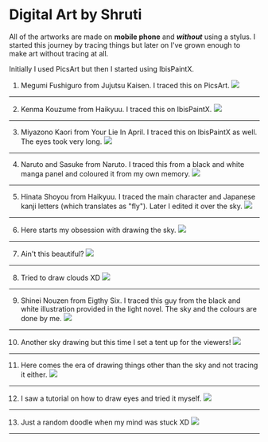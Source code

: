 # Digital Art by Shruti

All of the artworks are made on **mobile phone**
and **_without_** using a stylus. I started this journey by tracing things but later on I've grown enough to make art without tracing at all.

Initially I used PicsArt but then I started using IbisPaintX.

1. Megumi Fushiguro from Jujutsu Kaisen. I traced this on PicsArt.
   ![](/Assets/Digital%20Art/Megumi%20Fushiguro.jpg)

---

2. Kenma Kouzume from Haikyuu. I traced this on IbisPaintX.
   ![](/Assets/Digital%20Art/Kenma.jpeg)

---

3. Miyazono Kaori from Your Lie In April. I traced this on IbisPaintX as well. The eyes took very long.
   ![](/Assets/Digital%20Art/Kaori.jpeg)

---

4. Naruto and Sasuke from Naruto. I traced this from a black and white manga panel and coloured it from my own memory.
   ![](/Assets/Digital%20Art/Battle%20Of%20Brothers.jpeg)

---

5. Hinata Shoyou from Haikyuu. I traced the main character and Japanese kanji letters (which translates as "fly"). Later I edited it over the sky.
   ![](/Assets/Digital%20Art/Hinata%20Shoyou.png)

---

6.  Here starts my obsession with drawing the sky.
    ![](/Assets/Digital%20Art/Night%20Sky.png)

---

7. Ain't this beautiful?
   ![](/Assets/Digital%20Art/Approaching%20Dusk.png)

---

8. Tried to draw clouds XD
   ![](/Assets/Digital%20Art/Sunset%20With%20Me.png)

---

9. Shinei Nouzen from Eigthy Six. I traced this guy from the black and white illustration provided in the light novel. The sky and the colours are done by me.
   ![](/Assets/Digital%20Art/Shinei%20Nouzen.png)

---

10. Another sky drawing but this time I set a tent up for the viewers!
    ![](/Assets/Digital%20Art/Dreams.png)

---

11. Here comes the era of drawing things other than the sky and not tracing it either.
    ![](/Assets/Digital%20Art/For%20You.png)

---

12. I saw a tutorial on how to draw eyes and tried it myself.
    ![](/Assets/Digital%20Art/Eyes.png)

---

13. Just a random doodle when my mind was stuck XD
    ![](/Assets/Digital%20Art/peach.png)

---
